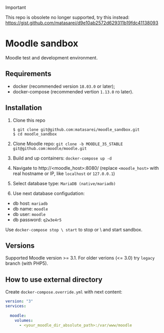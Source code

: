 > [!IMPORTANT]
> This repo is obsolete no longer supported, try this instead: https://gist.github.com/matasarei/d9e10ab2572d629311b19fdc41138093

# Moodle sandbox
Moodle test and development environment.

## Requirements 
* docker (recommended version `18.03.0` or later);
* docker-compose (recommended vertion `1.13.0` ro later).

## Installation
1. Clone this repo
   ```
   $ git clone git@github.com:matasarei/moodle_sandbox.git
   $ cd moodle_sandbox
   ```

2. Clone Moodle repo: `git clone -b MOODLE_35_STABLE git@github.com:moodle/moodle.git`

3. Build and up containers: `docker-compose up -d`

4. Navigate to http://<moodle_host>:8080/ (replace `<moodle_host>` with real hostname or IP, like `localhost` or `127.0.0.1`)

5. Select database type: `MariaDB (native/mariadb)`

6. Use next database configudation:
* db host:     `mariadb`
* db name:     `moodle`
* db user:     `moodle`
* db password: `q2w3e4r5`

Use `docker-compose stop \ start` to stop or \ and start sandbox.

## Versions
Supported Moodle version >= 3.1. For older verions (<= 3.0) try `legacy` branch (with PHP5).

## How to use external directory

Create `docker-compose.override.yml` with next content:
```yaml
version: "3"
services:
    
  moodle:
    volumes:
      - <your_moodle_dir_absolute_path>:/var/www/moodle
```
